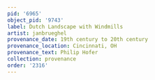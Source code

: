 ```yaml
---
pid: '6965'
object_pid: '9743'
label: Dutch Landscape with Windmills
artist: janbrueghel
provenance_date: 19th century to 20th century
provenance_location: Cincinnati, OH
provenance_text: Philip Hofer
collection: provenance
order: '2316'
---
```


